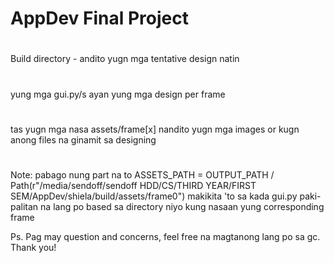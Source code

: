 # AppDev Final Project
# 
Build directory -  andito yugn mga tentative design natin
#
yung mga gui.py/s ayan yung mga design per frame
#
tas yugn mga nasa assets/frame[x] nandito yugn mga images or kugn anong files na ginamit sa designing
#
Note: pabago nung part na to
ASSETS_PATH = OUTPUT_PATH / Path(r"/media/sendoff/sendoff HDD/CS/THIRD YEAR/FIRST SEM/AppDev/shiela/build/assets/frame0")
makikita 'to sa kada gui.py paki-palitan na lang po based sa directory niyo kung nasaan yung corresponding frame

Ps.
Pag may question and concerns, feel free na magtanong lang po sa gc. Thank you!



